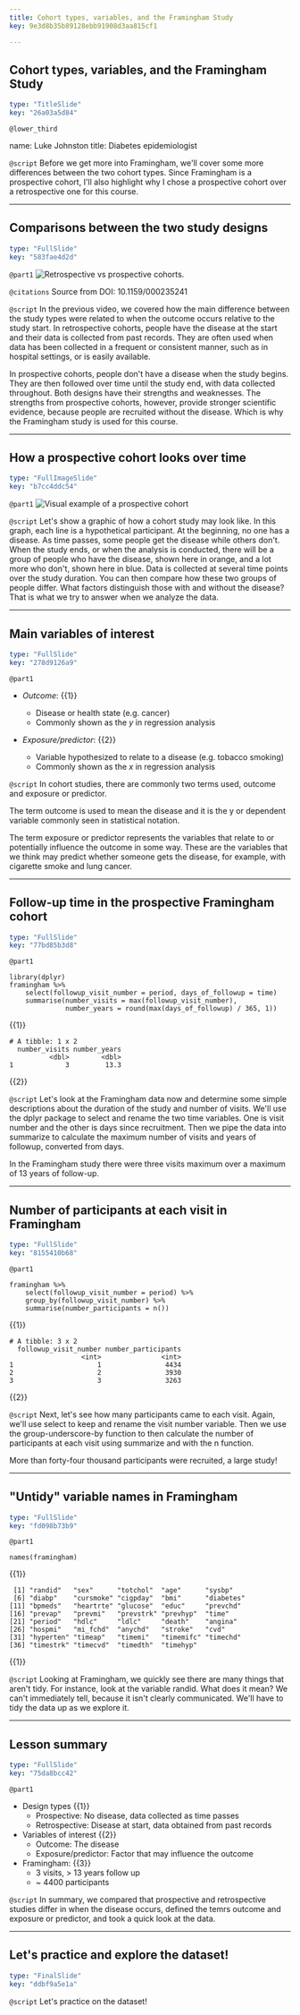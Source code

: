 ```yaml
---
title: Cohort types, variables, and the Framingham Study
key: 9e3d8b35b89128ebb91908d3aa815cf1

---
```

## Cohort types, variables, and the Framingham Study

```yaml
type: "TitleSlide"
key: "26a03a5d84"
```

`@lower_third`

name: Luke Johnston
title: Diabetes epidemiologist


`@script`
Before we get more into Framingham, we'll cover some more differences between the two cohort types. Since Framingham is a prospective cohort, I'll also highlight why I chose a prospective cohort over a retrospective one for this course.


---
## Comparisons between the two study designs

```yaml
type: "FullSlide"
key: "583fae4d2d"
```

`@part1`
![Retrospective vs prospective cohorts. ](https://assets.datacamp.com/production/repositories/2079/datasets/a183894d11c7317da3f4831b9e6b75cb4929942d/pro-vs-retro.png)


`@citations`
Source from DOI: 10.1159/000235241


`@script`
In the previous video, we covered how the main difference between the study types were related to when the outcome occurs relative to the study start. In retrospective cohorts, people have the disease at the start and their data is collected from past records. They are often used when data has been collected in a frequent or consistent manner, such as in hospital settings, or is easily available. 

In prospective cohorts, people don't have a disease when the study begins. They are then followed over time until the study end, with data collected throughout. Both designs have their strengths and weaknesses. The strengths from prospective cohorts, however, provide stronger scientific evidence, because people are recruited without the disease. Which is why the Framingham study is used for this course.


---
## How a prospective cohort looks over time

```yaml
type: "FullImageSlide"
key: "b7cc4ddc54"
```

`@part1`
![Visual example of a prospective cohort](https://assets.datacamp.com/production/repositories/2079/datasets/b5ecf50ee5eb89363a736373c556732dff9b0f59/ch1-v2-prospective-outcome.png)


`@script`
Let's show a graphic of how a cohort study may look like. In this graph, each line is a hypothetical participant. At the beginning, no one has a disease. As time passes, some people get the disease while others don't. When the study ends, or when the analysis is conducted, there will be a group of people who have the disease, shown here in orange, and a lot more who don't, shown here in blue. Data is collected at several time points over the study duration. You can then compare how these two groups of people differ. What factors distinguish those with and without the disease? That is what we try to answer when we analyze the data.


---
## Main variables of interest

```yaml
type: "FullSlide"
key: "278d9126a9"
```

`@part1`
- *Outcome*: {{1}}
    - Disease or health state (e.g. cancer)
    - Commonly shown as the $y$ in regression analysis

- *Exposure/predictor*: {{2}}
    - Variable hypothesized to relate to a disease (e.g. tobacco smoking)
    - Commonly shown as the $x$ in regression analysis


`@script`
In cohort studies, there are commonly two terms used, outcome and exposure or predictor. 

The term outcome is used to mean the disease and it is the y or dependent variable commonly seen in statistical notation.

The term exposure or predictor represents the variables that relate to or potentially influence the outcome in some way. These are the variables that we think may predict whether someone gets the disease, for example, with cigarette smoke and lung cancer.


---
## Follow-up time in the prospective Framingham cohort

```yaml
type: "FullSlide"
key: "77bd85b3d8"
```

`@part1`
```{r}
library(dplyr)
framingham %>%
    select(followup_visit_number = period, days_of_followup = time)
    summarise(number_visits = max(followup_visit_number),
              number_years = round(max(days_of_followup) / 365, 1))
```
{{1}}

```
# A tibble: 1 x 2
  number_visits number_years
          <dbl>        <dbl>
1             3         13.3
```
{{2}}


`@script`
Let's look at the Framingham data now and determine some simple descriptions about the duration of the study and number of visits. We'll use the dplyr package to select and rename the two time variables. One is visit number and the other is days since recruitment. Then we pipe the data into summarize to calculate the maximum number of visits and years of followup, converted from days. 

In the Framingham study there were three visits maximum over a maximum of 13 years of follow-up.


---
## Number of participants at each visit in Framingham

```yaml
type: "FullSlide"
key: "8155410b68"
```

`@part1`
```{r}
framingham %>% 
    select(followup_visit_number = period) %>% 
    group_by(followup_visit_number) %>% 
    summarise(number_participants = n())
```
{{1}}

```{r}
# A tibble: 3 x 2
  followup_visit_number number_participants
                  <int>               <int>
1                     1                4434
2                     2                3930
3                     3                3263
```
{{2}}


`@script`
Next, let's see how many participants came to each visit. Again, we'll use select to keep and rename the visit number variable. Then we use the group-underscore-by function to then calculate the number of participants at each visit using summarize and with the n function.

More than forty-four thousand participants were recruited, a large study!


---
## "Untidy" variable names in Framingham

```yaml
type: "FullSlide"
key: "fd098b73b9"
```

`@part1`
```{r}
names(framingham)
```
{{1}}

```
 [1] "randid"   "sex"      "totchol"  "age"      "sysbp"   
 [6] "diabp"    "cursmoke" "cigpday"  "bmi"      "diabetes"
[11] "bpmeds"   "heartrte" "glucose"  "educ"     "prevchd" 
[16] "prevap"   "prevmi"   "prevstrk" "prevhyp"  "time"    
[21] "period"   "hdlc"     "ldlc"     "death"    "angina"  
[26] "hospmi"   "mi_fchd"  "anychd"   "stroke"   "cvd"     
[31] "hyperten" "timeap"   "timemi"   "timemifc" "timechd" 
[36] "timestrk" "timecvd"  "timedth"  "timehyp" 
```
{{1}}


`@script`
Looking at Framingham, we quickly see there are many things that aren't tidy. For instance, look at the variable randid. What does it mean? We can't immediately tell, because it isn't clearly communicated. We'll have to tidy the data up as we explore it.


---
## Lesson summary

```yaml
type: "FullSlide"
key: "75da8bcc42"
```

`@part1`
- Design types {{1}}
    - Prospective: No disease, data collected as time passes
    - Retrospective: Disease at start, data obtained from past records
- Variables of interest {{2}}
    - Outcome: The disease 
    - Exposure/predictor: Factor that may influence the outcome
- Framingham: {{3}}
    - 3 visits, > 13 years follow up
    - ~ 4400 participants


`@script`
In summary, we compared that prospective and retrospective studies differ in when the disease occurs, defined the temrs outcome and exposure or predictor, and took a quick look at the data.


---
## Let's practice and explore the dataset!

```yaml
type: "FinalSlide"
key: "ddbf9a5e1a"
```

`@script`
Let's practice on the dataset!

